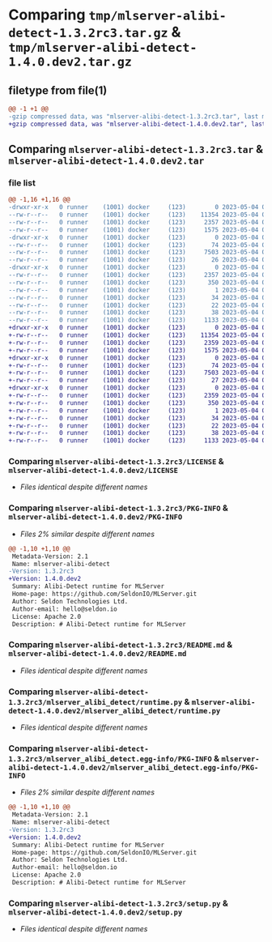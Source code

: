# Comparing `tmp/mlserver-alibi-detect-1.3.2rc3.tar.gz` & `tmp/mlserver-alibi-detect-1.4.0.dev2.tar.gz`

## filetype from file(1)

```diff
@@ -1 +1 @@
-gzip compressed data, was "mlserver-alibi-detect-1.3.2rc3.tar", last modified: Thu May  4 08:47:08 2023, max compression
+gzip compressed data, was "mlserver-alibi-detect-1.4.0.dev2.tar", last modified: Thu May  4 09:30:37 2023, max compression
```

## Comparing `mlserver-alibi-detect-1.3.2rc3.tar` & `mlserver-alibi-detect-1.4.0.dev2.tar`

### file list

```diff
@@ -1,16 +1,16 @@
-drwxr-xr-x   0 runner    (1001) docker     (123)        0 2023-05-04 08:47:08.607930 mlserver-alibi-detect-1.3.2rc3/
--rw-r--r--   0 runner    (1001) docker     (123)    11354 2023-05-04 08:46:19.000000 mlserver-alibi-detect-1.3.2rc3/LICENSE
--rw-r--r--   0 runner    (1001) docker     (123)     2357 2023-05-04 08:47:08.607930 mlserver-alibi-detect-1.3.2rc3/PKG-INFO
--rw-r--r--   0 runner    (1001) docker     (123)     1575 2023-05-04 08:46:19.000000 mlserver-alibi-detect-1.3.2rc3/README.md
-drwxr-xr-x   0 runner    (1001) docker     (123)        0 2023-05-04 08:47:08.607930 mlserver-alibi-detect-1.3.2rc3/mlserver_alibi_detect/
--rw-r--r--   0 runner    (1001) docker     (123)       74 2023-05-04 08:46:19.000000 mlserver-alibi-detect-1.3.2rc3/mlserver_alibi_detect/__init__.py
--rw-r--r--   0 runner    (1001) docker     (123)     7503 2023-05-04 08:46:19.000000 mlserver-alibi-detect-1.3.2rc3/mlserver_alibi_detect/runtime.py
--rw-r--r--   0 runner    (1001) docker     (123)       26 2023-05-04 08:46:19.000000 mlserver-alibi-detect-1.3.2rc3/mlserver_alibi_detect/version.py
-drwxr-xr-x   0 runner    (1001) docker     (123)        0 2023-05-04 08:47:08.607930 mlserver-alibi-detect-1.3.2rc3/mlserver_alibi_detect.egg-info/
--rw-r--r--   0 runner    (1001) docker     (123)     2357 2023-05-04 08:47:08.000000 mlserver-alibi-detect-1.3.2rc3/mlserver_alibi_detect.egg-info/PKG-INFO
--rw-r--r--   0 runner    (1001) docker     (123)      350 2023-05-04 08:47:08.000000 mlserver-alibi-detect-1.3.2rc3/mlserver_alibi_detect.egg-info/SOURCES.txt
--rw-r--r--   0 runner    (1001) docker     (123)        1 2023-05-04 08:47:08.000000 mlserver-alibi-detect-1.3.2rc3/mlserver_alibi_detect.egg-info/dependency_links.txt
--rw-r--r--   0 runner    (1001) docker     (123)       34 2023-05-04 08:47:08.000000 mlserver-alibi-detect-1.3.2rc3/mlserver_alibi_detect.egg-info/requires.txt
--rw-r--r--   0 runner    (1001) docker     (123)       22 2023-05-04 08:47:08.000000 mlserver-alibi-detect-1.3.2rc3/mlserver_alibi_detect.egg-info/top_level.txt
--rw-r--r--   0 runner    (1001) docker     (123)       38 2023-05-04 08:47:08.607930 mlserver-alibi-detect-1.3.2rc3/setup.cfg
--rw-r--r--   0 runner    (1001) docker     (123)     1133 2023-05-04 08:46:19.000000 mlserver-alibi-detect-1.3.2rc3/setup.py
+drwxr-xr-x   0 runner    (1001) docker     (123)        0 2023-05-04 09:30:37.811358 mlserver-alibi-detect-1.4.0.dev2/
+-rw-r--r--   0 runner    (1001) docker     (123)    11354 2023-05-04 09:29:58.000000 mlserver-alibi-detect-1.4.0.dev2/LICENSE
+-rw-r--r--   0 runner    (1001) docker     (123)     2359 2023-05-04 09:30:37.811358 mlserver-alibi-detect-1.4.0.dev2/PKG-INFO
+-rw-r--r--   0 runner    (1001) docker     (123)     1575 2023-05-04 09:29:58.000000 mlserver-alibi-detect-1.4.0.dev2/README.md
+drwxr-xr-x   0 runner    (1001) docker     (123)        0 2023-05-04 09:30:37.811358 mlserver-alibi-detect-1.4.0.dev2/mlserver_alibi_detect/
+-rw-r--r--   0 runner    (1001) docker     (123)       74 2023-05-04 09:29:58.000000 mlserver-alibi-detect-1.4.0.dev2/mlserver_alibi_detect/__init__.py
+-rw-r--r--   0 runner    (1001) docker     (123)     7503 2023-05-04 09:29:58.000000 mlserver-alibi-detect-1.4.0.dev2/mlserver_alibi_detect/runtime.py
+-rw-r--r--   0 runner    (1001) docker     (123)       27 2023-05-04 09:29:58.000000 mlserver-alibi-detect-1.4.0.dev2/mlserver_alibi_detect/version.py
+drwxr-xr-x   0 runner    (1001) docker     (123)        0 2023-05-04 09:30:37.811358 mlserver-alibi-detect-1.4.0.dev2/mlserver_alibi_detect.egg-info/
+-rw-r--r--   0 runner    (1001) docker     (123)     2359 2023-05-04 09:30:37.000000 mlserver-alibi-detect-1.4.0.dev2/mlserver_alibi_detect.egg-info/PKG-INFO
+-rw-r--r--   0 runner    (1001) docker     (123)      350 2023-05-04 09:30:37.000000 mlserver-alibi-detect-1.4.0.dev2/mlserver_alibi_detect.egg-info/SOURCES.txt
+-rw-r--r--   0 runner    (1001) docker     (123)        1 2023-05-04 09:30:37.000000 mlserver-alibi-detect-1.4.0.dev2/mlserver_alibi_detect.egg-info/dependency_links.txt
+-rw-r--r--   0 runner    (1001) docker     (123)       34 2023-05-04 09:30:37.000000 mlserver-alibi-detect-1.4.0.dev2/mlserver_alibi_detect.egg-info/requires.txt
+-rw-r--r--   0 runner    (1001) docker     (123)       22 2023-05-04 09:30:37.000000 mlserver-alibi-detect-1.4.0.dev2/mlserver_alibi_detect.egg-info/top_level.txt
+-rw-r--r--   0 runner    (1001) docker     (123)       38 2023-05-04 09:30:37.811358 mlserver-alibi-detect-1.4.0.dev2/setup.cfg
+-rw-r--r--   0 runner    (1001) docker     (123)     1133 2023-05-04 09:29:58.000000 mlserver-alibi-detect-1.4.0.dev2/setup.py
```

### Comparing `mlserver-alibi-detect-1.3.2rc3/LICENSE` & `mlserver-alibi-detect-1.4.0.dev2/LICENSE`

 * *Files identical despite different names*

### Comparing `mlserver-alibi-detect-1.3.2rc3/PKG-INFO` & `mlserver-alibi-detect-1.4.0.dev2/PKG-INFO`

 * *Files 2% similar despite different names*

```diff
@@ -1,10 +1,10 @@
 Metadata-Version: 2.1
 Name: mlserver-alibi-detect
-Version: 1.3.2rc3
+Version: 1.4.0.dev2
 Summary: Alibi-Detect runtime for MLServer
 Home-page: https://github.com/SeldonIO/MLServer.git
 Author: Seldon Technologies Ltd.
 Author-email: hello@seldon.io
 License: Apache 2.0
 Description: # Alibi-Detect runtime for MLServer
```

### Comparing `mlserver-alibi-detect-1.3.2rc3/README.md` & `mlserver-alibi-detect-1.4.0.dev2/README.md`

 * *Files identical despite different names*

### Comparing `mlserver-alibi-detect-1.3.2rc3/mlserver_alibi_detect/runtime.py` & `mlserver-alibi-detect-1.4.0.dev2/mlserver_alibi_detect/runtime.py`

 * *Files identical despite different names*

### Comparing `mlserver-alibi-detect-1.3.2rc3/mlserver_alibi_detect.egg-info/PKG-INFO` & `mlserver-alibi-detect-1.4.0.dev2/mlserver_alibi_detect.egg-info/PKG-INFO`

 * *Files 2% similar despite different names*

```diff
@@ -1,10 +1,10 @@
 Metadata-Version: 2.1
 Name: mlserver-alibi-detect
-Version: 1.3.2rc3
+Version: 1.4.0.dev2
 Summary: Alibi-Detect runtime for MLServer
 Home-page: https://github.com/SeldonIO/MLServer.git
 Author: Seldon Technologies Ltd.
 Author-email: hello@seldon.io
 License: Apache 2.0
 Description: # Alibi-Detect runtime for MLServer
```

### Comparing `mlserver-alibi-detect-1.3.2rc3/setup.py` & `mlserver-alibi-detect-1.4.0.dev2/setup.py`

 * *Files identical despite different names*

